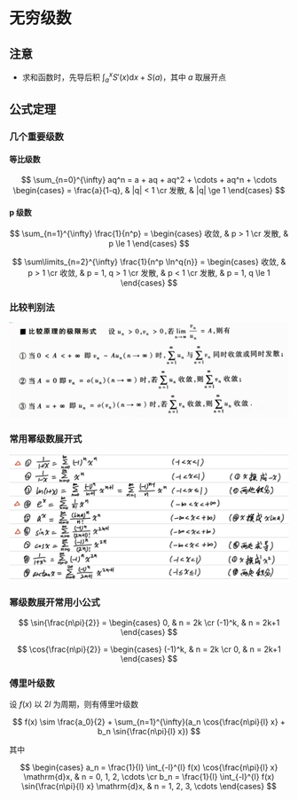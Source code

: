 # 无穷级数

## 注意

- 求和函数时，先导后积 $\int_a^x S'(x) \mathrm{d}x + S(a)$，其中 $a$ 取展开点

## 公式定理

### 几个重要级数

#### 等比级数

$$
\sum_{n=0}^{\infty} aq^n = a + aq + aq^2 + \cdots + aq^n + \cdots
\begin{cases}
= \frac{a}{1-q}, & |q| < 1 \cr
发散, & |q| \ge 1
\end{cases}
$$

#### p 级数

$$
\sum_{n=1}^{\infty} \frac{1}{n^p} =
\begin{cases}
收敛, & p > 1 \cr
发散, & p \le 1
\end{cases}
$$

$$
\sum\limits_{n=2}^{\infty} \frac{1}{n^p \ln^q{n}} =
\begin{cases}
收敛, & p > 1 \cr
收敛, & p = 1, q > 1 \cr
发散, & p < 1 \cr
发散, & p = 1, q \le 1
\end{cases}
$$

### 比较判别法

![](media/15725945919795.jpg)

### 常用幂级数展开式

![](media/15725949582678.jpg)

### 幂级数展开常用小公式

$$
\sin{\frac{n\pi}{2}} =
\begin{cases}
0, & n = 2k \cr
(-1)^k, & n = 2k+1
\end{cases}
$$

$$
\cos{\frac{n\pi}{2}} =
\begin{cases}
(-1)^k, & n = 2k \cr
0, & n = 2k+1
\end{cases}
$$

### 傅里叶级数

设 $f(x)$ 以 $2l$ 为周期，则有傅里叶级数

$$
f(x) \sim \frac{a_0}{2} + \sum_{n=1}^{\infty}(a_n \cos{\frac{n\pi}{l} x} + b_n \sin{\frac{n\pi}{l} x})
$$

其中

$$
\begin{cases}
a_n = \frac{1}{l} \int_{-l}^{l} f(x) \cos{\frac{n\pi}{l} x} \mathrm{d}x, & n = 0, 1, 2, \cdots \cr
b_n = \frac{1}{l} \int_{-l}^{l} f(x) \sin{\frac{n\pi}{l} x} \mathrm{d}x, & n = 1, 2, 3, \cdots
\end{cases}
$$
